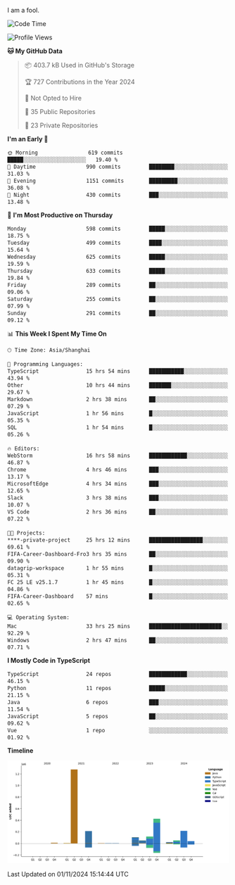 I am a fool.

<!--START_SECTION:waka-->
![Code Time](http://img.shields.io/badge/Code%20Time-2%2C029%20hrs%2046%20mins-blue)

![Profile Views](http://img.shields.io/badge/Profile%20Views-0-blue)

**🐱 My GitHub Data** 

> 📦 403.7 kB Used in GitHub's Storage 
 > 
> 🏆 727 Contributions in the Year 2024
 > 
> 🚫 Not Opted to Hire
 > 
> 📜 35 Public Repositories 
 > 
> 🔑 23 Private Repositories 
 > 
**I'm an Early 🐤** 

```text
🌞 Morning                619 commits         █████░░░░░░░░░░░░░░░░░░░░   19.40 % 
🌆 Daytime                990 commits         ████████░░░░░░░░░░░░░░░░░   31.03 % 
🌃 Evening                1151 commits        █████████░░░░░░░░░░░░░░░░   36.08 % 
🌙 Night                  430 commits         ███░░░░░░░░░░░░░░░░░░░░░░   13.48 % 
```
📅 **I'm Most Productive on Thursday** 

```text
Monday                   598 commits         █████░░░░░░░░░░░░░░░░░░░░   18.75 % 
Tuesday                  499 commits         ████░░░░░░░░░░░░░░░░░░░░░   15.64 % 
Wednesday                625 commits         █████░░░░░░░░░░░░░░░░░░░░   19.59 % 
Thursday                 633 commits         █████░░░░░░░░░░░░░░░░░░░░   19.84 % 
Friday                   289 commits         ██░░░░░░░░░░░░░░░░░░░░░░░   09.06 % 
Saturday                 255 commits         ██░░░░░░░░░░░░░░░░░░░░░░░   07.99 % 
Sunday                   291 commits         ██░░░░░░░░░░░░░░░░░░░░░░░   09.12 % 
```


📊 **This Week I Spent My Time On** 

```text
🕑︎ Time Zone: Asia/Shanghai

💬 Programming Languages: 
TypeScript               15 hrs 54 mins      ███████████░░░░░░░░░░░░░░   43.94 % 
Other                    10 hrs 44 mins      ███████░░░░░░░░░░░░░░░░░░   29.67 % 
Markdown                 2 hrs 38 mins       ██░░░░░░░░░░░░░░░░░░░░░░░   07.29 % 
JavaScript               1 hr 56 mins        █░░░░░░░░░░░░░░░░░░░░░░░░   05.35 % 
SQL                      1 hr 54 mins        █░░░░░░░░░░░░░░░░░░░░░░░░   05.26 % 

🔥 Editors: 
WebStorm                 16 hrs 58 mins      ████████████░░░░░░░░░░░░░   46.87 % 
Chrome                   4 hrs 46 mins       ███░░░░░░░░░░░░░░░░░░░░░░   13.17 % 
MicrosoftEdge            4 hrs 34 mins       ███░░░░░░░░░░░░░░░░░░░░░░   12.65 % 
Slack                    3 hrs 38 mins       ███░░░░░░░░░░░░░░░░░░░░░░   10.07 % 
VS Code                  2 hrs 36 mins       ██░░░░░░░░░░░░░░░░░░░░░░░   07.22 % 

🐱‍💻 Projects: 
****-private-project     25 hrs 12 mins      █████████████████░░░░░░░░   69.61 % 
FIFA-Career-Dashboard-Fro3 hrs 35 mins       ██░░░░░░░░░░░░░░░░░░░░░░░   09.90 % 
datagrip-workspace       1 hr 55 mins        █░░░░░░░░░░░░░░░░░░░░░░░░   05.31 % 
FC 25 LE v25.1.7         1 hr 45 mins        █░░░░░░░░░░░░░░░░░░░░░░░░   04.86 % 
FIFA-Career-Dashboard    57 mins             █░░░░░░░░░░░░░░░░░░░░░░░░   02.65 % 

💻 Operating System: 
Mac                      33 hrs 25 mins      ███████████████████████░░   92.29 % 
Windows                  2 hrs 47 mins       ██░░░░░░░░░░░░░░░░░░░░░░░   07.71 % 
```

**I Mostly Code in TypeScript** 

```text
TypeScript               24 repos            ████████████░░░░░░░░░░░░░   46.15 % 
Python                   11 repos            █████░░░░░░░░░░░░░░░░░░░░   21.15 % 
Java                     6 repos             ███░░░░░░░░░░░░░░░░░░░░░░   11.54 % 
JavaScript               5 repos             ██░░░░░░░░░░░░░░░░░░░░░░░   09.62 % 
Vue                      1 repo              ░░░░░░░░░░░░░░░░░░░░░░░░░   01.92 % 
```



**Timeline**

![Lines of Code chart](https://raw.githubusercontent.com/VeejaLiu/VeejaLiu/master/assets/bar_graph.png)


 Last Updated on 01/11/2024 15:14:44 UTC
<!--END_SECTION:waka-->
